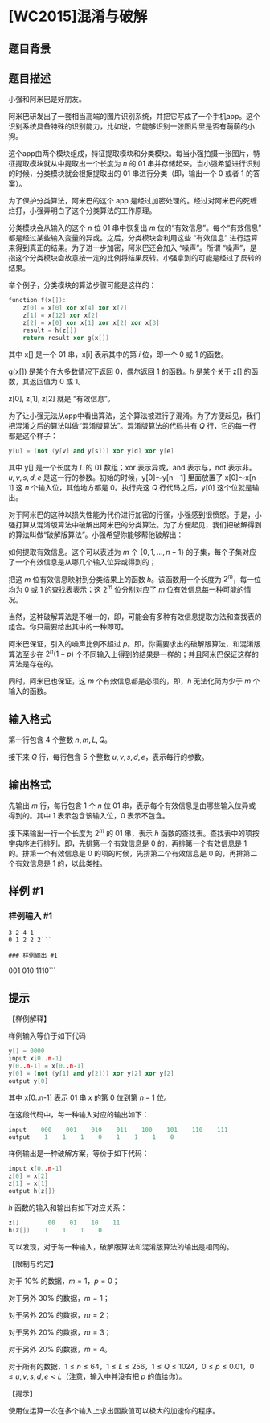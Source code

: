 # [WC2015]混淆与破解

## 题目背景



## 题目描述

小强和阿米巴是好朋友。


阿米巴研发出了一套相当高端的图片识别系统，并把它写成了一个手机app。这个识别系统具备特殊的识别能力，比如说，它能够识别一张图片里是否有萌萌的小狗。


这个app由两个模块组成，特征提取模块和分类模块。每当小强拍摄一张图片，特征提取模块就从中提取出一个长度为 $n$ 的 01 串并存储起来。当小强希望进行识别的时候，分类模块就会根据提取出的 01 串进行分类（即，输出一个 $0$ 或者 $1$ 的答案）。


为了保护分类算法，阿米巴的这个 app 是经过加密处理的。经过对阿米巴的死缠烂打，小强弄明白了这个分类算法的工作原理。


分类模块会从输入的这个 $n$ 位 01 串中恢复出 $m$ 位的“有效信息”。每个“有效信息” 都是经过某些输入变量的异或。之后，分类模块会利用这些 “有效信息” 进行运算来得到真正的结果。为了进一步加密，阿米巴还会加入 “噪声”。所谓 “噪声”，是指这个分类模块会故意按一定的比例将结果反转。小强拿到的可能是经过了反转的结果。


举个例子，分类模块的算法步骤可能是这样的：

```cpp
function f(x[]):
    z[0] = x[0] xor x[4] xor x[7]
    z[1] = x[12] xor x[2]
    z[2] = x[0] xor x[1] xor x[2] xor x[3]
    result = h(z[])
    return result xor g(x[])
```
其中 x[] 是一个 01 串，x[i] 表示其中的第 $i$ 位，即一个 $0$ 或 $1$ 的函数。


g(x[]) 是某个在大多数情况下返回 $0$，偶尔返回 $1$ 的函数。$h$ 是某个关于 z[] 的函数，其返回值为 $0$ 或 $1$。


z[0], z[1], z[2] 就是 “有效信息”。


为了让小强无法从app中看出算法，这个算法被进行了混淆。为了方便起见，我们把混淆之后的算法叫做“混淆版算法”。混淆版算法的代码共有 $Q$ 行，它的每一行都是这个样子：

```cpp
y[u] = (not (y[v] and y[s])) xor y[d] xor y[e]
```
其中 y[] 是一个长度为 $L$ 的 01 数组；xor 表示异或，and 表示与，not 表示非。$u, v, s, d, e$ 是这一行的参数。初始的时候，y[0]～y[n - 1] 里面放置了 x[0]～x[n - 1] 这 $n$ 个输入位，其他地方都是 $0$。执行完这 $Q$ 行代码之后，y[0] 这个位就是输出。


对于阿米巴的这种以损失性能为代价进行加密的行径，小强感到很愤怒。于是，小强打算从混淆版算法中破解出阿米巴的分类算法。为了方便起见，我们把破解得到的算法叫做“破解版算法”。小强希望你能够帮他破解出：


如何提取有效信息。这个可以表述为 $m$ 个 $\{0, 1, \dots, n - 1\}$ 的子集，每个子集对应了一个有效信息是从哪几个输入位异或得到的；

把这 $m$ 位有效信息映射到分类结果上的函数 $h$。该函数用一个长度为 $2^m$，每一位均为 $0$ 或 $1$ 的查找表表示；这 $2^m$ 位分别对应了 $m$ 位有效信息每一种可能的情况。

当然，这种破解算法是不唯一的，即，可能会有多种有效信息提取方法和查找表的组合。你只需要给出其中的一种即可。


阿米巴保证，引入的噪声比例不超过 $p$。即，你需要求出的破解版算法，和混淆版算法至少在 $2^n(1 - p)$ 个不同输入上得到的结果是一样的；并且阿米巴保证这样的算法是存在的。


同时，阿米巴也保证，这 $m$ 个有效信息都是必须的，即，$h$ 无法化简为少于 $m$ 个输入的函数。


## 输入格式

第一行包含 $4$ 个整数 $n, m, L, Q$。


接下来 $Q$ 行，每行包含 $5$ 个整数 $u, v, s, d, e$，表示每行的参数。


## 输出格式

先输出 $m$ 行，每行包含 $1$ 个 $n$ 位 01 串，表示每个有效信息是由哪些输入位异或得到的。其中 $1$ 表示包含该输入位，$0$ 表示不包含。


接下来输出一行一个长度为 $2^m$ 的 01 串，表示 $h$ 函数的查找表。查找表中的项按字典序进行排列。即，先排第一个有效信息是 $0$ 的，再排第一个有效信息是 $1$ 的。排第一个有效信息是 $0$ 的项的时候，先排第二个有效信息是 $0$ 的，再排第二个有效信息是 $1$ 的，以此类推。


## 样例 #1

### 样例输入 #1
```
3 2 4 1
0 1 2 2 2```

### 样例输出 #1

```
001
010
1110```

## 提示

【样例解释】

样例输入等价于如下代码

```cpp
y[] = 0000
input x[0..n-1]
y[0..n-1] = x[0..n-1]
y[0] = (not (y[1] and y[2])) xor y[2] xor y[2]
output y[0]
```
其中 x[0..n-1] 表示 01 串 $x$ 的第 $0$ 位到第 $n - 1$ 位。


在这段代码中，每一种输入对应的输出如下：

```cpp
input    000    001    010    011    100    101    110    111
output    1    1    1    0    1    1    1    0
```
样例输出是一种破解方案，等价于如下代码：

```cpp
input x[0..n-1]
z[0] = x[2]
z[1] = x[1]
output h(z[])
```
$h$ 函数的输入和输出有如下对应关系：

```cpp
z[]        00    01    10    11
h(z[])    1    1    1    0
```
可以发现，对于每一种输入，破解版算法和混淆版算法的输出是相同的。



【限制与约定】


对于 10% 的数据，$m = 1$，$p = 0$；

对于另外 30% 的数据，$m = 1$；

对于另外 20% 的数据，$m = 2$；

对于另外 20% 的数据，$m = 3$；

对于另外 20% 的数据，$m = 4$。

对于所有的数据，$1 \leq n \leq 64$，$1 \leq L \leq 256$，$1 \leq Q \leq 1024$，$0 \leq p \leq 0.01$，$0 \leq u, v, s, d, e < L$（注意，输入中并没有把 $p$ 的值给你）。


【提示】

使用位运算一次在多个输入上求出函数值可以极大的加速你的程序。

